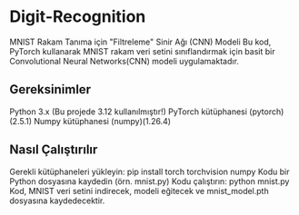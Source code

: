 # Digit-Recognition
MNIST Rakam Tanıma için "Filtreleme" Sinir Ağı (CNN) Modeli
Bu kod, PyTorch kullanarak MNIST rakam veri setini sınıflandırmak için basit bir Convolutional Neural Networks(CNN) modeli uygulamaktadır.

## Gereksinimler
Python 3.x (Bu projede 3.12 kullanılmıştır!)
PyTorch kütüphanesi (pytorch)(2.5.1)
Numpy kütüphanesi (numpy)(1.26.4)

## Nasıl Çalıştırılır
Gerekli kütüphaneleri yükleyin: pip install torch torchvision numpy
Kodu bir Python dosyasına kaydedin (örn. mnist.py)
Kodu çalıştırın: python mnist.py
Kod, MNIST veri setini indirecek, modeli eğitecek ve mnist_model.pth dosyasına kaydedecektir.
